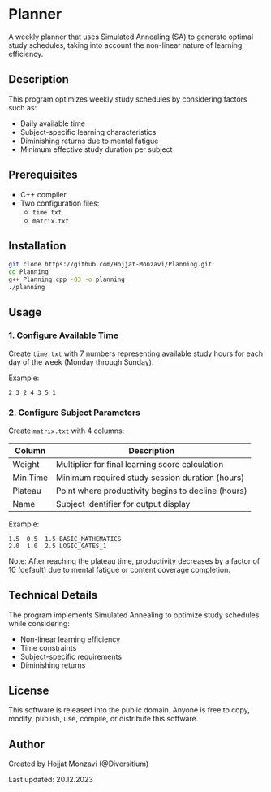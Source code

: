 # Planner

A weekly planner that uses Simulated Annealing (SA) to generate optimal study schedules, taking into account the non-linear nature of learning efficiency.

## Description
This program optimizes weekly study schedules by considering factors such as:
- Daily available time
- Subject-specific learning characteristics
- Diminishing returns due to mental fatigue
- Minimum effective study duration per subject

## Prerequisites
- C++ compiler
- Two configuration files:
  - `time.txt`
  - `matrix.txt`

## Installation
```bash
git clone https://github.com/Hojjat-Monzavi/Planning.git
cd Planning
g++ Planning.cpp -O3 -o planning
./planning
```

## Usage

### 1. Configure Available Time
Create `time.txt` with 7 numbers representing available study hours for each day of the week (Monday through Sunday).

Example:
```
2 3 2 4 3 5 1
```

### 2. Configure Subject Parameters
Create `matrix.txt` with 4 columns:

| Column | Description |
|--------|-------------|
| Weight | Multiplier for final learning score calculation |
| Min Time | Minimum required study session duration (hours) |
| Plateau | Point where productivity begins to decline (hours) |
| Name | Subject identifier for output display |

Example:
```
1.5  0.5  1.5 BASIC_MATHEMATICS
2.0  1.0  2.5 LOGIC_GATES_1
```

Note: After reaching the plateau time, productivity decreases by a factor of 10 (default) due to mental fatigue or content coverage completion.

## Technical Details
The program implements Simulated Annealing to optimize study schedules while considering:
- Non-linear learning efficiency
- Time constraints
- Subject-specific requirements
- Diminishing returns


## License
This software is released into the public domain. Anyone is free to copy, modify, publish, use, compile, or distribute this software.

## Author
Created by Hojjat Monzavi (@Diversitium)

Last updated: 20.12.2023
